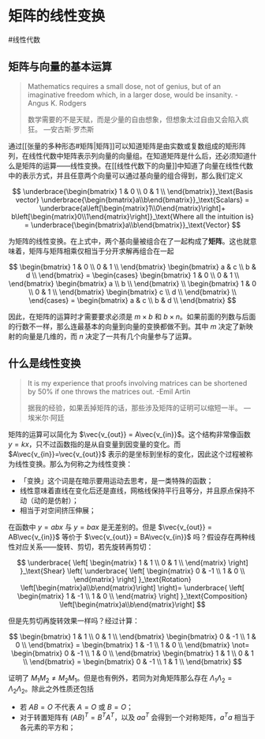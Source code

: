 # 矩阵的线性变换

#线性代数 

## 矩阵与向量的基本运算

> Mathematics requires a small dose, not of genius, but of an imaginative freedom which, in a larger dose, would be insanity. -Angus K. Rodgers
> 
> 数学需要的不是天赋，而是少量的自由想象，但想象太过自由又会陷入疯狂。 —安古斯·罗杰斯

通过[[张量的多种形态#矩阵|矩阵]]可以知道矩阵是由实数或复数组成的矩形阵列，在线性代数中矩阵表示列向量的向量组。在知道矩阵是什么后，还必须知道什么是矩阵的运算——线性变换。在[[线性代数下的向量]]中知道了向量在线性代数中的表示方式，并且任意两个向量可以通过基向量的组合得到，那么我们定义

$$
\underbrace{\begin{bmatrix} 1 & 0 \\ 0 & 1 \\ \end{bmatrix}}_\text{Basis vector}
\underbrace{\begin{bmatrix}a\\b\end{bmatrix}}_\text{Scalars} =
\underbrace{a\left[\begin{matrix}1\\0\end{matrix}\right]+
b\left[\begin{matrix}0\\1\end{matrix}\right]}_\text{Where all the intuition is} =
\underbrace{\begin{bmatrix}a\\b\end{bmatrix}}_\text{Vector}
$$

为矩阵的线性变换。在上式中，两个基向量被组合在了一起构成了**矩阵**。这也就意味着，矩阵与矩阵相乘仅相当于分开求解再组合在一起

$$
\begin{bmatrix} 1 & 0 \\ 0 & 1 \\ \end{bmatrix}
\begin{bmatrix} a & c \\ b & d \\ \end{bmatrix} = 
\begin{cases}
\begin{bmatrix} 1 & 0 \\ 0 & 1 \\ \end{bmatrix}
\begin{bmatrix} a \\ b \\ \end{bmatrix} \\
\begin{bmatrix} 1 & 0 \\ 0 & 1 \\ \end{bmatrix}
\begin{bmatrix} c \\ d \\ \end{bmatrix} \\
\end{cases} =
\begin{bmatrix} a & c \\ b & d \\ \end{bmatrix}
$$

因此，在矩阵的运算时才需要要求必须是 $m \times b$ 和 $b \times n$。如果前面的列数与后面的行数不一样，那么连最基本的向量到向量的变换都做不到。其中 $m$ 决定了新映射的向量是几维的，而 $n$ 决定了一共有几个向量参与了运算。

## 什么是线性变换

> It is my experience that proofs involving matrices can be shortened by 50% if one throws the matrices out. -Emil Artin
>
> 据我的经验，如果丢掉矩阵的话，那些涉及矩阵的证明可以缩短一半。 —埃米尔·阿廷

矩阵的运算可以简化为 $\vec{v_{out}} = A\vec{v_{in}}$。这个结构非常像函数 $y = kx$，只不过函数指的是从自变量到因变量的变化。而 $A\vec{v_{in}}=\vec{v_{out}}$ 表示的是坐标到坐标的变化，因此这个过程被称为线性变换。那么为何称之为线性变换：

* 「变换」这个词是在暗示要用运动去思考，是一类特殊的函数；
* 线性意味着直线在变化后还是直线，网格线保持平行且等分，并且原点保持不动（动的是仿射）；
* 相当于对空间挤压伸展；

在函数中 $y = abx$ 与 $y = bax$ 是无差别的。但是 $\vec{v_{out}} = AB\vec{v_{in}}$ 等价于 $\vec{v_{out}} = BA\vec{v_{in}}$ 吗？假设存在两种线性对应关系——旋转、剪切，若先旋转再剪切：

$$
\underbrace{ \left[ \begin{matrix} 1 & 1 \\ 0 & 1 \\ \end{matrix} \right] }_\text{Shear}
\left(
\underbrace{ \left[ \begin{matrix} 0 & -1 \\ 1 & 0 \\ \end{matrix} \right] }_\text{Rotation}
\left[\begin{matrix}a\\b\end{matrix}\right]
\right)=
\underbrace{ \left[ \begin{matrix} 1 & -1 \\ 1 & 0 \\ \end{matrix} \right] }_\text{Composition}
\left[\begin{matrix}a\\b\end{matrix}\right]
$$

但是先剪切再旋转效果一样吗？经过计算：

$$
\begin{bmatrix} 1 & 1 \\ 0 & 1 \\ \end{bmatrix} \begin{bmatrix} 0 & -1 \\ 1 & 0 \\ \end{bmatrix} = \begin{bmatrix} 1 & -1 \\ 1 & 0 \\ \end{bmatrix} \not= \begin{bmatrix} 0 & -1 \\ 1 & 0 \\ \end{bmatrix} \begin{bmatrix} 1 & 1 \\ 0 & 1 \\ \end{bmatrix} = \begin{bmatrix} 0 & -1 \\ 1 & 1 \\ \end{bmatrix}
$$

证明了 $M_1M_2 \not= M_2M_1$。但是也有例外，若同为对角矩阵那么存在 $\Lambda_1\Lambda_2 = \Lambda_2\Lambda_2$。除此之外性质还包括

* 若 $AB = O$ 不代表 $A = O$ 或 $B = O$；
* 对于转置矩阵有 $(AB)^T = B^TA^T$，以及 $aa^T$ 会得到一个对称矩阵，$a^Ta$ 相当于各元素的平方和；